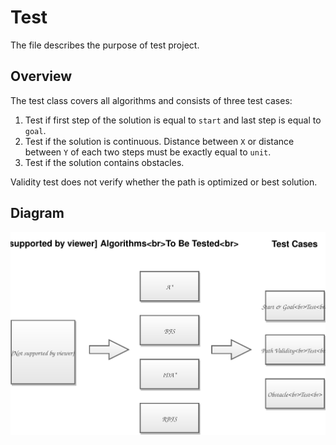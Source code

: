 # Test

The file describes the purpose of test project.

## Overview

The test class covers all algorithms and consists of three test cases:

1. Test if first step of the solution is equal to `start` and last step is equal to `goal`.
2. Test if the solution is continuous. Distance between `X` or distance between `Y` of each two steps must be exactly equal to `unit`.
3. Test if the solution contains obstacles.

Validity test does not verify whether the path is optimized or best solution.

## Diagram

![testdiagram](testdiagram.svg)